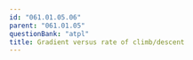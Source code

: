 ```yaml
---
id: "061.01.05.06"
parent: "061.01.05"
questionBank: "atpl"
title: Gradient versus rate of climb/descent
---
```

